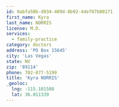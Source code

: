 ```yaml
---
id: 0abfa50b-d934-409d-8b92-4def07b00171
first_name: Kyra
last_name: NORRIS
license: M.D.
services:
  - family-practice
category: doctors
address: 'PO Box 15645'
city: 'Las Vegas'
state: NV
zip: '89114'
phone: 702-877-5199
title: 'Kyra NORRIS'
_geoloc:
  lng: -115.101508
  lat: 36.011339
---
```

